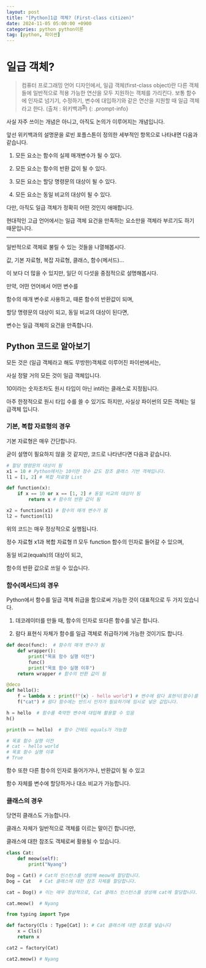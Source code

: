 ```yaml
---
layout: post
title: "[Python]1급 객체? (First-class citizen)"
date: 2024-11-05 05:00:00 +0900
categories: python python이론
tag: [python, 파이썬]
---
```


# **일급 객체?**

>컴퓨터 프로그래밍 언어 디자인에서, 일급 객체(first-class object)란 다른 객체들에 일반적으로 적용 가능한 연산을 모두 지원하는 객체를 가리킨다. 보통 함수에 인자로 넘기기, 수정하기, 변수에 대입하기와 같은 연산을 지원할 때 일급 객체라고 한다. (출처 : 위키백과<sup>[1)](https://ko.wikipedia.org/wiki/%EC%9D%BC%EA%B8%89_%EA%B0%9D%EC%B2%B4)</sup>)
{: .prompt-info}

사실 자주 쓰이는 개념은 아니고, 아직도 논의가 이루어지는 개념입니다.

앞선 위키백과의 설명문을 로빈 포플스톤이 정의한 세부적인 항목으로 나타내면 다음과 같습니다.

1. 모든 요소는 함수의 실제 매개변수가 될 수 있다.

2. 모든 요소는 함수의 반환 값이 될 수 있다.

3. 모든 요소는 할당 명령문의 대상이 될 수 있다.

4. 모든 요소는 동일 비교의 대상이 될 수 있다.

다만, 아직도 일급 객체가 정확히 어떤 것인지 애매합니다.

현대적인 고급 언어에서는 일급 객체 요건을 만족하는 요소만을 객체라 부르기도 하기 때문입니다.

---

일반적으로 객체로 불릴 수 있는 것들을 나열해봅시다.

값, 기본 자료형, 복잡 자료형, 클래스, 함수(메서드)...

이 보다 더 많을 수 있지만, 일단 이 다섯을 중점적으로 설명해봅시다.

만약, 어떤 언어에서 어떤 변수를

함수의 매개 변수로 사용하고, 때론 함수의 반환값이 되며,

할당 명령문의 대상이 되고, 동일 비교의 대상이 된다면,

변수는 일급 객체의 요건을 만족합니다.

## **Python 코드로 알아보기**

모든 것은 (일급 객체라고 해도 무방한)객체로 이루어진 파이썬에서는,

사실 정말 거의 모든 것이 일급 객체입니다.

10이라는 숫자조차도 원시 타입이 아닌 int라는 클래스로 지정됩니다.

아주 한정적으로 원시 타입 수를 쓸 수 있기도 하지만, 사실상 파이썬의 모든 객체는 일급객체 입니다.

### **기본, 복합 자료형의 경우**

기본 자료형은 매우 간단합니다.

굳이 설명이 필요하지 않을 것 같지만, 코드로 나타낸다면 다음과 같습니다.

```python
# 할당 명령문의 대상이 됨
x1 = 10 # Python에서는 10이란 정수 값도 참조 클래스 기반 객체입니다.
l1 = [1, 2] # 복합 자료형 List

def function(x):
    if x == 10 or x == [1, 2] # 동일 비교의 대상이 됨
        return x # 함수의 반환 값이 됨

x2 = function(x1) # 함수의 매개 변수가 됨
l2 = function(l1)
```

위의 코드는 매우 정상적으로 실행됩니다.

정수 자료형 x1과 복합 자료형 l1 모두 function 함수의 인자로 들어갈 수 있으며,

동일 비교(equals)의 대상이 되고,

함수의 반환 값으로 쓰일 수 있습니다.

### **함수(메서드)의 경우**

Python에서 함수를 일급 객체 취급을 함으로써 가능한 것이 대표적으로 두 가지 있습니다.

1. 데코레이터를 만들 때, 함수의 인자로 또다른 함수를 넣곤 합니다.

2. 람다 표현식 자체가 함수를 일급 객체로 취급하기에 가능한 것이기도 합니다.

```python
def deco(func):  # 함수의 매개 변수가 됨
    def wrapper():
        print("목표 함수 실행 이전")
        func()
        print("목표 함수 실행 이후")
    return wrapper # 함수의 반환 값이 됨

@deco
def hello():
    f = lambda x : print(f"{x} - hello world") # 변수에 람다 표현식(함수)를 할당 함
    f("cat") # 람다 함수에는 반드시 인자가 필요하기에 임시로 넣은 값입니다.

h = hello  # 함수를 축약한 변수에 대입해 활용할 수 있음
h()

print(h == hello)  # 함수 간에도 equals가 가능함

# 목표 함수 실행 이전
# cat - hello world
# 목표 함수 실행 이후
# True
```

함수 또한 다른 함수의 인자로 들어가거나, 반환값이 될 수 있고

함수 자체를 변수에 할당하거나 대소 비교가 가능합니다.

### **클래스의 경우**

당연히 클래스도 가능합니다.

클래스 자체가 일반적으로 객체를 이르는 말이긴 합니다만,

클래스에 대한 참조도 객체로써 활용될 수 있습니다.

```python
class Cat:
    def meow(self):
        print("Nyang")

Dog = Cat() # Cat의 인스턴스를 생성해 meow에 할당합니다.
Dog = Cat   # Cat 클래스에 대한 참조 자체를 할당합니다.

cat = Dog() # 이는 매우 정상적으로, Cat 클래스 인스턴스를 생성해 cat에 할당합니다.

cat.meow()  # Nyang

from typing import Type

def factory(Cls : Type[Cat] ): # Cat 클래스에 대한 참조를 넣습니다
    x = Cls()
    return x

cat2 = factory(Cat)

cat2.meow() # Nyang
```